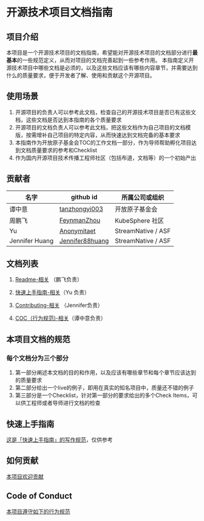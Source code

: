 # 开源技术项目文档指南

## 项目介绍

本项目是一个开源技术项目的文档指南，希望能对开源技术项目的文档部分进行**最基本**的一些规范定义，从而对项目的文档完善起到一些参考作用。
本指南定义开源技术项目中哪些文档是必须的，以及这些文档应该有哪些内容章节，并需要达到什么的质量要求，便于开发者了解、使用和贡献这个开源项目。

## 使用场景

1. 开源项目的负责人可以参考此文档，检查自己的开源技术项目是否已有这些文档，这些文档是否达到本指南的各个质量要求
2. 开源项目的文档负责人可以参考此文档，把这些文档作为自己项目的文档模版，按需增补自己项目的特定内容，从而快速达到文档完备的基本要求
3. 本指南作为开放原子基金会TOC的工作文档一部分，作为导师帮助孵化项目达到文档质量要求的参考和Checklist 
4. 作为国内开源项目技术传播工程师社区（包括布道，文档等）的一个初始产出

## 贡献者

  |名字|github id|所属公司或组织|  
  |---|---|--|
  |谭中意|[tanzhongyi003](https://github.com/tanzhongyi003)|开放原子基金会|
  |周鹏飞|[FeynmanZhou](https://github.com/FeynmanZhou)|KubeSphere 社区|     
  |Yu |[Anonymitaet](https://github.com/Anonymitaet)|StreamNative / ASF
  |Jennifer Huang |[Jennifer88huang](https://github.com/Jennifer88huang) | StreamNative / ASF| 

## 文档列表

  1. [Readme-相关](readme_guide.md) （鹏飞负责）

  2. [快速上手指南-相关](quick_start_guide.md)（Yu 负责）

  3. [Contributing-相关](contributing_guide.md) （Jennifer负责）

  4. [COC（行为规范)-相关](coc_guide.md)（谭中意负责）

## 本项目文档的规范

### 每个文档分为三个部分
1. 第一部分阐述本文档的目的和作用，以及应该有哪些章节和每个章节应该达到的质量要求
2. 第二部分给出一个live的例子，即用在真实的知名项目中，质量还不错的例子
3. 第三部分是一个Checklist，针对第一部分的要求给出的多个Check Items，可以供工程师或者导师进行文档的检查
  
## 快速上手指南

[这是「快速上手指南」的写作规范](quick_start_guide.md)，仅供参考

## 如何贡献
[本项目欢迎贡献](CONTRIBUTING.md)

## Code of Conduct
[本项目遵守如下的行为规范](coc.md)
